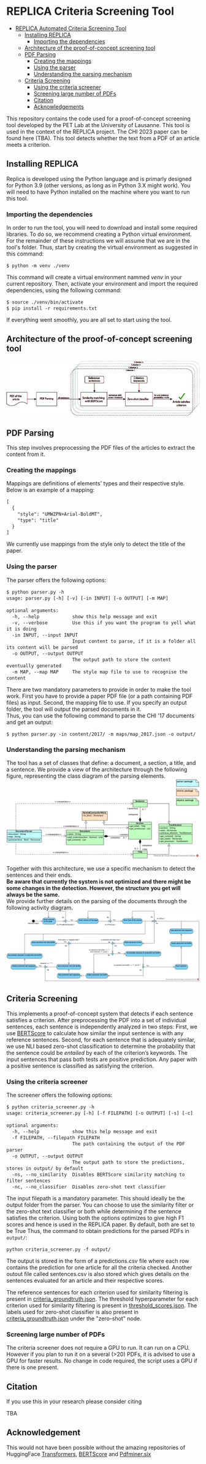 # REPLICA Criteria Screening Tool

<!-- @import "[TOC]" {cmd="toc" depthFrom=1 depthTo=6 orderedList=false} -->

<!-- code_chunk_output -->

- [REPLICA Automated Criteria Screening Tool](#replica-automated-criteria-screening-tool)
  - [Installing REPLICA](#installing-replica)
    - [Importing the dependencies](#importing-the-dependencies)
  - [Architecture of the proof-of-concept screening tool](#architecture-of-the-proof-of-concept-screening-tool)
  - [PDF Parsing](#pdf-parsing)
    - [Creating the mappings](#creating-the-mappings)
    - [Using the parser](#using-the-parser)
    - [Understanding the parsing mechanism](#understanding-the-parsing-mechanism)
  - [Criteria Screening](#criteria-screening)
    - [Using the criteria screener](#using-the-criteria-screener)
    - [Screening large number of PDFs](#screening-large-number-of-pdfs)
    - [Citation](#citation)
    - [Acknowledgements](#acknowledgement)

<!-- /code_chunk_output -->


This repository contains the code used for a proof-of-concept screening tool developed
by the PET Lab at the University of Lausanne. This tool is used in the context
of the REPLICA project. The CHI 2023 paper can be found here (TBA). This tool detects whether the text from a PDF of an article
meets a criterion.

## Installing REPLICA
Replica is developed using the Python language and is primarly designed for Python 3.9
(other versions, as long as in Python 3.X might work). You will need to have Python
installed on the machine where you want to run this tool.

### Importing the dependencies
In order to run the tool, you will need to download and install some required libraries.
To do so, we recommend creating a Python virtual environment. For the remainder of these
instructions we will assume that we are in the tool's folder. Thus, start by creating
the virtual environment as suggested in this command:
```
$ python -m venv ./venv
```
This command will create a virtual environment nammed *venv* in your current repository.
Then, activate your environment and import the required dependencies, using the following
command:
```
$ source ./venv/bin/activate
$ pip install -r requirements.txt
```
If everything went smoothly, you are all set to start using the tool.

## Architecture of the proof-of-concept screening tool
![the architecture diagram](documentation/figures/automation.jpg)

## PDF Parsing
This step involves preprocessing the PDF files of the articles to extract the content from it.

### Creating the mappings
Mappings are definitions of elements' types and their respective style. 
Below is an example of a mapping:
```
[
  {
    "style": "UMWZPN+Arial-BoldMT",
    "type": "title"
  }
]
```
We currently use mappings from the style only to detect the title of the paper.

### Using the parser
The parser offers the following options:
```
$ python parser.py -h
usage: parser.py [-h] [-v] [-in INPUT] [-o OUTPUT] [-m MAP]

optional arguments:
  -h, --help            show this help message and exit
  -v, --verbose         Use this if you want the program to yell what it is doing
  -in INPUT, --input INPUT
                        Input content to parse, if it is a folder all its content will be parsed
  -o OUTPUT, --output OUTPUT
                        The output path to store the content eventually generated
  -m MAP, --map MAP     The style map file to use to recognise the content
```
There are two mandatory parameters to provide in order to make the tool work. First you have
to provide a paper PDF file (or a path containing PDF files) as input. Second, the mapping file to use. If you 
specify an output folder, the tool will output the parsed documents in it.  
Thus, you can use the following command to parse the CHI '17 documents and get
an output:
```
$ python parser.py -in content/2017/ -m maps/map_2017.json -o output/
```

### Understanding the parsing mechanism
The tool has a set of classes that define: a document, a section, a title, and a sentence.
We provide a view of the architecture through the following figure,
representing the class diagram of the parsing elements.
![the class diagram](documentation/figures/parsing_class_diagram.jpg)

Together with this architecture, we use a specific mechanism to detect
the sentences and their ends.   
**Be aware that currently the system is not
optimized and there might be some changes in the detection. However, the
structure you get will always be the same.**   
We provide further details
on the parsing of the documents through the following activity diagram.
![the activity diagram](documentation/figures/parsing_document_activity_diagram.jpg)

## Criteria Screening
This implements a proof-of-concept system that detects if each sentence satisfies a criterion. 
After preprocessing the PDF into a set of individual sentences, each sentence is 
independently analyzed in two steps: 
First, we use [BERTScore](https://github.com/Tiiiger/bert_score) to calculate how similar the input sentence is with any reference sentences. 
Second, for each sentence that is adequately similar, 
we use NLI based zero-shot classification to determine the probability that the sentence could be *entailed* by each of the criterion’s keywords. 
The input sentences that pass both tests are positive prediction. 
Any paper with a positive sentence is classified as satisfying the criterion.

### Using the criteria screener
The screener offers the following options:
```
$ python criteria_screener.py -h
usage: criteria_screener.py [-h] [-f FILEPATH] [-o OUTPUT] [-s] [-c]

optional arguments:
  -h, --help            show this help message and exit
  -f FILEPATH, --filepath FILEPATH
                        The path containing the output of the PDF parser
  -o OUTPUT, --output OUTPUT
                        The output path to store the predictions, stores in output/ by default
  -ns, --no_similarity  Disables BERTScore similarity matching to filter sentences
  -nc, --no_classifier  Disables zero-shot text classifier
```

The input filepath is a mandatory parameter. 
This should ideally be the output folder from the parser. 
You can choose to use the similarity filter or the zero-shot text classifier or both while determining if the sentence satisfies the criterion. 
Using both the options optimizes to give high F1 scores and hence is used in the REPLICA paper. By default, both are set to be True
Thus, the command to obtain predictions for the parsed PDFs in ```output/```:


```
python criteria_screener.py -f output/
```

The output is stored in the form of a predictions.csv file where each row contains the prediction for one article for all the criteria checked.
Another outout file called sentences.csv is also stored which gives details on the sentences evaluated for an article and their respective scores.

The reference sentences for each criterion used for similarity filtering is present in [criteria_groundtruth.json](util_files/criteria_goundtruth.json).
The threshold hyperparameter for each criterion used for similarity filtering is present in [threshold_scores.json](util_files/threshold_scores.json).
The labels used for zero-shot classifier is also present in [criteria_groundtruth.json](util_files/criteria_goundtruth.json) under the "zero-shot" node.

### Screening large number of PDFs
The criteria screener does not require a GPU to run. It can run on a CPU. However if you plan to run it on a several (>20) PDFs, it is advised to use a 
GPU for faster results. No change in code required, the script uses a GPU if there is one present.

## Citation
If you use this in your research please consider citing

TBA

## Acknowledgement
This would not have been possible without the amazing repositories of HuggingFace [Transformers](https://github.com/huggingface/transformers), [BERTScore](https://github.com/Tiiiger/bert_score) and [Pdfminer.six](https://github.com/pdfminer/pdfminer.six)
